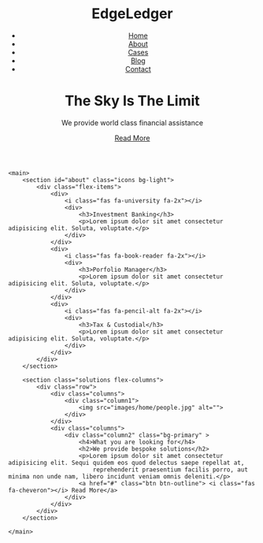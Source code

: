 <!DOCTYPE html>
<html lang="en">
<head>
    <meta charset="UTF-8">
    <meta http-equiv="X-UA-Compatible" content="IE=edge">
    <meta name="viewport" content="width=device-width, initial-scale=1.0">
    <link rel="stylesheet" href="https://cdnjs.cloudflare.com/ajax/libs/font-awesome/5.15.3/css/all.min.css" 
    integrity="sha512-iBBXm8fW90+nuLcSKlbmrPcLa0OT92xO1BIsZ+ywDWZCvqsWgccV3gFoRBv0z+8dLJgyAHIhR35VZc2oM/gI1w==" 
    crossorigin="anonymous" referrerpolicy="no-referrer" />
    <link rel="stylesheet" href="css/style.css">
    <link rel="stylesheet" href="css/utilities.css">
    <title>Welcome to EdgeLeger</title>
</head>
<body id="home">
    <header class="hero">
        <div id="navbar" class="navbar">
            <h1 class="logo">
                <span class="text-primary"><i class="fas fa-book-open"></i> Edge</span>Ledger
            </h1>
            <nav>
                <ul>
                    <li><a href="#home">Home</a></li>
                    <li><a href="#about">About</a></li>
                    <li><a href="#cases">Cases</a></li>
                    <li><a href="#blog">Blog</a></li>
                    <li><a href="#contact">Contact</a></li>
                </ul>
            </nav>
        </div>
        <div class="content">
            <h1>The Sky Is The Limit</h1>
            <p>We provide world class financial assistance</p>
            <a href="#about" class="btn"><i class="fas fa-chevron-right"></i> Read More</a>
        </div>
    </header>

    <main>
        <section id="about" class="icons bg-light">
            <div class="flex-items">
                <div>
                    <i class="fas fa-university fa-2x"></i>
                    <div>
                        <h3>Investment Banking</h3>
                        <p>Lorem ipsum dolor sit amet consectetur adipisicing elit. Soluta, voluptate.</p>
                    </div>
                </div>
                <div>
                    <i class="fas fa-book-reader fa-2x"></i>
                    <div>
                        <h3>Porfolio Manager</h3>
                        <p>Lorem ipsum dolor sit amet consectetur adipisicing elit. Soluta, voluptate.</p>
                    </div>
                </div>
                <div>
                    <i class="fas fa-pencil-alt fa-2x"></i>
                    <div>
                        <h3>Tax & Custodial</h3>
                        <p>Lorem ipsum dolor sit amet consectetur adipisicing elit. Soluta, voluptate.</p>
                    </div>
                </div>
            </div>
        </section>

        <section class="solutions flex-columns">
            <div class="row">
                <div class="columns">
                    <div class="column1">
                        <img src="images/home/people.jpg" alt="">
                    </div>
                </div>
                <div class="columns">
                    <div class="column2" class="bg-primary" >
                        <h4>What you are looking for</h4>
                        <h2>We provide bespoke solutions</h2>
                        <p>Lorem ipsum dolor sit amet consectetur adipisicing elit. Sequi quidem eos quod delectus saepe repellat at, 
                            reprehenderit praesentium facilis porro, aut minima non unde nam, libero incidunt veniam omnis deleniti.</p>
                        <a href="#" class="btn btn-outline"> <i class="fas fa-cheveron"></i> Read More</a>
                    </div>
                </div>
            </div>
        </section>

    </main>
</body>
</html>

